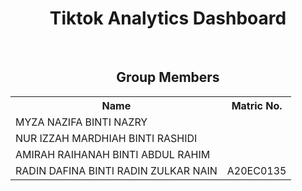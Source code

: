 <h1 align='center'> 
  Tiktok Analytics Dashboard
 </h1>
 <p align='justify'></strong>
</p>
<br>

<h2 align=center>Group Members</h2>
<table align=center>
  <tr>
    <th>Name</th>
    <th>Matric No.</th>
  </tr>
  <tr>
    <td>MYZA NAZIFA BINTI NAZRY</td>
    <td></td>
  </tr>
  <tr>
    <td>NUR IZZAH MARDHIAH BINTI RASHIDI</td>
    <td></td>
  </tr>
    <tr>
    <td>AMIRAH RAIHANAH BINTI ABDUL RAHIM</td>
    <td></td>
  </tr>
    <tr>
    <td>RADIN DAFINA BINTI RADIN ZULKAR NAIN</td>
    <td>A20EC0135</td>
  </tr>
</table>

